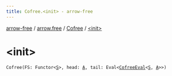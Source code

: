 ```yaml
---
title: Cofree.<init> - arrow-free
---
```


[arrow-free](../../index.html) / [arrow.free](../index.html) / [Cofree](index.html) / [&lt;init&gt;](./-init-.html)

# &lt;init&gt;

`Cofree(FS: Functor<`[`S`](index.html#S)`>, head: `[`A`](index.html#A)`, tail: Eval<`[`CofreeEval`](../-cofree-eval.html)`<`[`S`](index.html#S)`, `[`A`](index.html#A)`>>)`